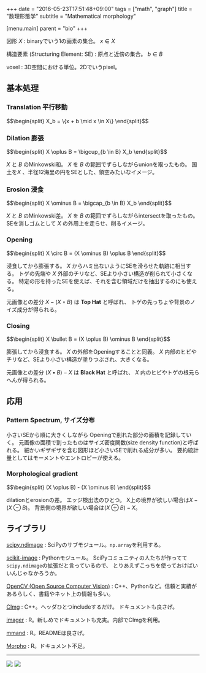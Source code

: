 +++
date = "2016-05-23T17:51:48+09:00"
tags = ["math", "graph"]
title = "数理形態学"
subtitle = "Mathematical morphology"

[menu.main]
  parent = "bio"
+++

図形 *X*
: binaryでいう1の画素の集合。
  $x \in X$

構造要素 (Structuring Element: SE)
: 原点と近傍の集合。
  $b \in B$

voxel
: 3D空間における単位。2Dでいうpixel。

## 基本処理

### Translation 平行移動

<div>$$\begin{split}
X_b = \{x + b \mid x \in X\}
\end{split}$$</div>

### Dilation 膨張

<div>$$\begin{split}
X \oplus B = \bigcup_{b \in B} X_b
\end{split}$$</div>

*X* と *B* のMinkowski和。
*X* を *B* の範囲でずらしながらunionを取ったもの。
国土を*X* 、半径12海里の円をSEとした、領空みたいなイメージ。

### Erosion 浸食

<div>$$\begin{split}
X \ominus B = \bigcap_{b \in B} X_b
\end{split}$$</div>

*X* と *B* のMinkowski差。
*X* を *B* の範囲でずらしながらintersectを取ったもの。
SEを消しゴムとして *X* の外周上を走らせ、削るイメージ。

### Opening

<div>$$\begin{split}
X \circ B = (X \ominus B) \oplus B
\end{split}$$</div>

浸食してから膨張する。
*X* からハミ出ないようにSEを滑らせた軌跡に相当する。
トゲの先端や *X* 外部のチリなど、SEより小さい構造が削られて小さくなる。
特定の形を持ったSEを使えば、それを含む領域だけを抽出するのにも使える。

元画像との差分 $X - (X \circ B)$ は **Top Hat** と呼ばれ、
トゲの先っちょや背景のノイズ成分が得られる。

### Closing

<div>$$\begin{split}
X \bullet B = (X \oplus B) \ominus B
\end{split}$$</div>

膨張してから浸食する。
*X* の外部をOpeningすることと同義。
*X* 内部のヒビやチリなど、SEより小さい構造が塗りつぶされ、大きくなる。

元画像との差分 $(X \bullet B) - X$ は **Black Hat** と呼ばれ、
*X* 内のヒビやトゲの根元らへんが得られる。

## 応用

### Pattern Spectrum, サイズ分布

小さいSEから順に大きくしながら
Openingで削れた部分の面積を記録していく。
元画像の面積で割ったものはサイズ密度関数(size density function)と呼ばれる。
細かいギザギザを含む図形ほど小さいSEで削れる成分が多い。
要約統計量としてはモーメントやエントロピーが使える。

### Morphological gradient

<div>$$\begin{split}
(X \oplus B) - (X \ominus B)
\end{split}$$</div>

dilationとerosionの差。
エッジ検出法のひとつ。
X上の境界が欲しい場合は$X - (X \ominus B)$。
背景側の境界が欲しい場合は$(X \oplus B) - X$。


## ライブラリ

[scipy.ndimage](http://docs.scipy.org/doc/scipy/reference/tutorial/ndimage.html)
: SciPyのサブモジュール。`np.array`を利用する。

[scikit-image](http://scikit-image.org/)
: Pythonモジュール。
  SciPyコミュニティの人たちが作ってて`scipy.ndimage`の拡張だと言っているので、
  とりあえずこっちを使っておけばいいんじゃなかろうか。

[OpenCV (Open Source Computer Vision)](http://opencv.org/)
: C++、Pythonなど。信頼と実績があるらしく、書籍やネット上の情報も多い。

[CImg](http://cimg.eu/)
: C++。ヘッダひとつincludeするだけ。
  ドキュメントも良さげ。

[imager](http://dahtah.github.io/imager/)
: R。新しめでドキュメントも充実。内部でCImgを利用。

[mmand](https://github.com/jonclayden/mmand)
: R。READMEは良さげ。

[Morpho](https://github.com/zarquon42b/Morpho)
: R。ドキュメント不足。

----

<a  href="http://www.amazon.co.jp/gp/product/4621082949/ref=as_li_ss_il?ie=UTF8&camp=247&creative=7399&creativeASIN=4621082949&linkCode=as2&tag=heavywatal-22"><img border="0" src="http://ws-fe.amazon-adsystem.com/widgets/q?_encoding=UTF8&ASIN=4621082949&Format=_SL250_&ID=AsinImage&MarketPlace=JP&ServiceVersion=20070822&WS=1&tag=heavywatal-22" ></a><img src="http://ir-jp.amazon-adsystem.com/e/ir?t=heavywatal-22&l=as2&o=9&a=4621082949" width="1" height="1" border="0" alt="" style="border:none !important; margin:0px !important;" />
<a  href="http://www.amazon.co.jp/gp/product/4862460844/ref=as_li_ss_il?ie=UTF8&camp=247&creative=7399&creativeASIN=4862460844&linkCode=as2&tag=heavywatal-22"><img border="0" src="http://ws-fe.amazon-adsystem.com/widgets/q?_encoding=UTF8&ASIN=4862460844&Format=_SL250_&ID=AsinImage&MarketPlace=JP&ServiceVersion=20070822&WS=1&tag=heavywatal-22" ></a><img src="http://ir-jp.amazon-adsystem.com/e/ir?t=heavywatal-22&l=as2&o=9&a=4862460844" width="1" height="1" border="0" alt="" style="border:none !important; margin:0px !important;" />
